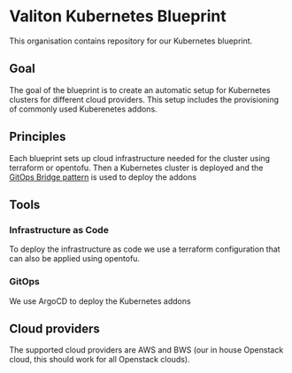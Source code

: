 # Valiton Kubernetes Blueprint

This organisation contains repository for our Kubernetes blueprint.

## Goal

The goal of the blueprint is to create an automatic setup for Kubernetes clusters for different cloud 
providers. This setup includes the provisioning of commonly used Kuberenetes addons. 

## Principles

Each blueprint sets up cloud infrastructure needed for the cluster using terraform or opentofu. Then 
a Kubernetes cluster is deployed and the [GitOps Bridge pattern](https://github.com/gitops-bridge-dev) is used
to deploy the addons

## Tools

### Infrastructure as Code

To deploy the infrastructure as code we use a terraform configuration that can also be applied using opentofu.

### GitOps

We use ArgoCD to deploy the Kubernetes addons

## Cloud providers

The supported cloud providers are AWS and BWS (our in house Openstack cloud, this should work for all Openstack clouds).
